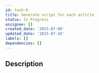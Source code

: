 ```yaml
---
id: task-6
title: Generate script for each article
status: In Progress
assignee: []
created_date: '2025-07-08'
updated_date: '2025-07-10'
labels: []
dependencies: []
---
```


## Description
